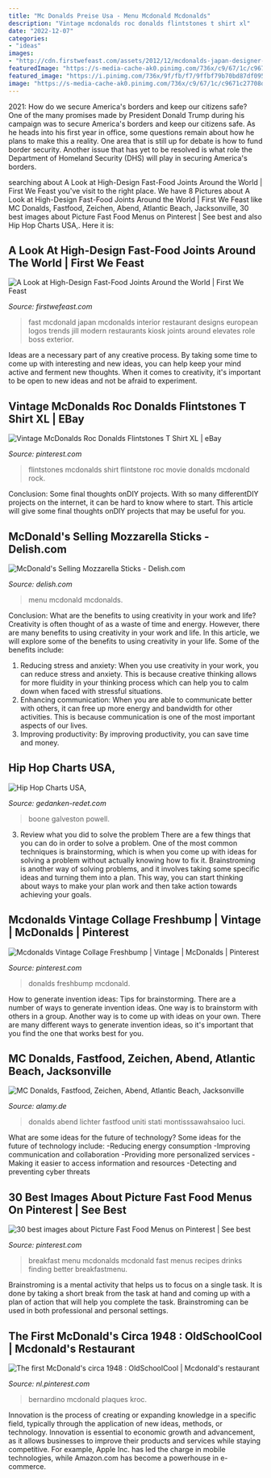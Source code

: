 ```yaml
---
title: "Mc Donalds Preise Usa - Menu Mcdonald Mcdonalds"
description: "Vintage mcdonalds roc donalds flintstones t shirt xl"
date: "2022-12-07"
categories:
- "ideas"
images:
- "http://cdn.firstwefeast.com/assets/2012/12/mcdonalds-japan-designer-store.jpg"
featuredImage: "https://s-media-cache-ak0.pinimg.com/736x/c9/67/1c/c9671c27708d92191dc2dc591af8d8e0.jpg"
featured_image: "https://i.pinimg.com/736x/9f/fb/f7/9ffbf79b70bd87df095b83ea9edd7aab.jpg"
image: "https://s-media-cache-ak0.pinimg.com/736x/c9/67/1c/c9671c27708d92191dc2dc591af8d8e0.jpg"
---
```



2021: How do we secure America's borders and keep our citizens safe?
One of the many promises made by President Donald Trump during his campaign was to secure America's borders and keep our citizens safe. As he heads into his first year in office, some questions remain about how he plans to make this a reality. One area that is still up for debate is how to fund border security. Another issue that has yet to be resolved is what role the Department of Homeland Security (DHS) will play in securing America's borders.

	

		
searching about A Look at High-Design Fast-Food Joints Around the World | First We Feast you've visit to the right place. We have 8 Pictures about A Look at High-Design Fast-Food Joints Around the World | First We Feast like MC Donalds, Fastfood, Zeichen, Abend, Atlantic Beach, Jacksonville, 30 best images about Picture Fast Food Menus on Pinterest | See best and also Hip Hop Charts USA,. Here it is:
		
    
## A Look At High-Design Fast-Food Joints Around The World | First We Feast

<img loading=lazy src="http://cdn.firstwefeast.com/assets/2012/12/mcdonalds-japan-designer-store.jpg" onerror="this.onerror=null;this.src='https://tse1.mm.bing.net/th?id=OIP.Tyq7rPANdNLOKG88RSrGwgHaEP&amp;pid=15.1';" alt="A Look at High-Design Fast-Food Joints Around the World | First We Feast">

_Source: firstwefeast.com_

>fast mcdonald japan mcdonalds interior restaurant designs european logos trends jill modern restaurants kiosk joints around elevates role boss exterior. 

	

Ideas are a necessary part of any creative process. By taking some time to come up with interesting and new ideas, you can help keep your mind active and ferment new thoughts. When it comes to creativity, it's important to be open to new ideas and not be afraid to experiment.

    
## Vintage McDonalds Roc Donalds Flintstones T Shirt XL | EBay

<img loading=lazy src="https://i.pinimg.com/originals/eb/ff/80/ebff80a88a08a4a611b67ef5c59b4eb2.jpg" onerror="this.onerror=null;this.src='https://tse1.mm.bing.net/th?id=OIP.6_-AqIoIpKYRtn71xZtOsgAAAA&amp;pid=15.1';" alt="Vintage McDonalds Roc Donalds Flintstones T Shirt XL | eBay">

_Source: pinterest.com_

>flintstones mcdonalds shirt flintstone roc movie donalds mcdonald rock. 

	

Conclusion: Some final thoughts onDIY projects.
With so many differentDIY projects on the internet, it can be hard to know where to start. This article will give some final thoughts onDIY projects that may be useful for you.

    
## McDonald&#039;s Selling Mozzarella Sticks - Delish.com

<img loading=lazy src="http://del.h-cdn.co/assets/15/46/1600x800/landscape-1447259818-mcdonalds-menu-board.jpg" onerror="this.onerror=null;this.src='https://tse2.mm.bing.net/th?id=OIP.brAJLszX00z60BThsY3z9QHaDt&amp;pid=15.1';" alt="McDonald&#039;s Selling Mozzarella Sticks - Delish.com">

_Source: delish.com_

>menu mcdonald mcdonalds. 

	

Conclusion: What are the benefits to using creativity in your work and life?
Creativity is often thought of as a waste of time and energy. However, there are many benefits to using creativity in your work and life. In this article, we will explore some of the benefits to using creativity in your life. Some of the benefits include: 
1) Reducing stress and anxiety: When you use creativity in your work, you can reduce stress and anxiety. This is because creative thinking allows for more fluidity in your thinking process which can help you to calm down when faced with stressful situations. 
2) Enhancing communication: When you are able to communicate better with others, it can free up more energy and bandwidth for other activities. This is because communication is one of the most important aspects of our lives. 
3) Improving productivity: By improving productivity, you can save time and money.

    
## Hip Hop Charts USA,

<img loading=lazy src="https://gedanken-redet.com/fhfjr/Jy9rjAKkePcEpjEK8m6-2gAAAA.jpg" onerror="this.onerror=null;this.src='https://tse3.mm.bing.net/th?id=OIP.-l7JImk_WrHKei0LvbOulgAAAA&amp;pid=15.1';" alt="Hip Hop Charts USA,">

_Source: gedanken-redet.com_

>boone galveston powell. 

	

3. Review what you did to solve the problem
There are a few things that you can do in order to solve a problem. One of the most common techniques is brainstorming, which is when you come up with ideas for solving a problem without actually knowing how to fix it. Brainstroming is another way of solving problems, and it involves taking some specific ideas and turning them into a plan. This way, you can start thinking about ways to make your plan work and then take action towards achieving your goals.

    
## Mcdonalds Vintage Collage Freshbump | Vintage | McDonalds | Pinterest

<img loading=lazy src="https://s-media-cache-ak0.pinimg.com/736x/c9/67/1c/c9671c27708d92191dc2dc591af8d8e0.jpg" onerror="this.onerror=null;this.src='https://tse2.mm.bing.net/th?id=OIP.1yvbmgW5BBgABIzWgo06RAHaGL&amp;pid=15.1';" alt="Mcdonalds Vintage Collage Freshbump | Vintage | McDonalds | Pinterest">

_Source: pinterest.com_

>donalds freshbump mcdonald. 

	

How to generate invention ideas: Tips for brainstorming.
There are a number of ways to generate invention ideas. One way is to brainstorm with others in a group. Another way is to come up with ideas on your own. There are many different ways to generate invention ideas, so it's important that you find the one that works best for you.

    
## MC Donalds, Fastfood, Zeichen, Abend, Atlantic Beach, Jacksonville

<img loading=lazy src="https://www.alamy.de/aggregator-api/download?url=https://c8.alamy.com/compde/c58jdt/mc-donalds-fastfood-zeichen-abend-atlantic-beach-jacksonville-florida-usa-usa-amerika-lichter-c58jdt.jpg" onerror="this.onerror=null;this.src='https://tse1.mm.bing.net/th?id=OIP.nPwSjWt0ZhTl5QQ_ZQIPTAHaFc&amp;pid=15.1';" alt="MC Donalds, Fastfood, Zeichen, Abend, Atlantic Beach, Jacksonville">

_Source: alamy.de_

>donalds abend lichter fastfood uniti stati montisssawahsaioo luci. 

	

What are some ideas for the future of technology?
Some ideas for the future of technology include: 
-Reducing energy consumption 
-Improving communication and collaboration 
-Providing more personalized services 
-Making it easier to access information and resources 
-Detecting and preventing cyber threats

    
## 30 Best Images About Picture Fast Food Menus On Pinterest | See Best

<img loading=lazy src="https://s-media-cache-ak0.pinimg.com/736x/c9/2a/b6/c92ab6e6611c7da71bbf3d59f286cfaf--mcdonalds-breakfast-breakfast-menu.jpg" onerror="this.onerror=null;this.src='https://tse1.mm.bing.net/th?id=OIP.dR-Z-dxtCUUu8jKneKpicgHaHY&amp;pid=15.1';" alt="30 best images about Picture Fast Food Menus on Pinterest | See best">

_Source: pinterest.com_

>breakfast menu mcdonalds mcdonald fast menus recipes drinks finding better breakfastmenu. 

	

Brainstroming is a mental activity that helps us to focus on a single task. It is done by taking a short break from the task at hand and coming up with a plan of action that will help you complete the task. Brainstroming can be used in both professional and personal settings.

    
## The First McDonald&#039;s Circa 1948 : OldSchoolCool | Mcdonald&#039;s Restaurant

<img loading=lazy src="https://i.pinimg.com/736x/9f/fb/f7/9ffbf79b70bd87df095b83ea9edd7aab.jpg" onerror="this.onerror=null;this.src='https://tse3.mm.bing.net/th?id=OIP.gwxxNyvtlSixA4wXLScDAAHaEv&amp;pid=15.1';" alt="The first McDonald&#039;s circa 1948 : OldSchoolCool | Mcdonald&#039;s restaurant">

_Source: nl.pinterest.com_

>bernardino mcdonald plaques kroc. 

	

Innovation is the process of creating or expanding knowledge in a specific field, typically through the application of new ideas, methods, or technology. Innovation is essential to economic growth and advancement, as it allows businesses to improve their products and services while staying competitive. For example, Apple Inc. has led the charge in mobile technologies, while Amazon.com has become a powerhouse in e-commerce.

